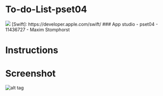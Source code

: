 # To-do-List-pset04
<img src='https://bettercodehub.com/edge/badge/majstomphorst/To-do-List-pset04?branch=master'>
[Swift]: https://developer.apple.com/swift/
### App studio - pset04 - 11436727 - Maxim Stomphorst

# Instructions


# Screenshot
![alt tag]()

